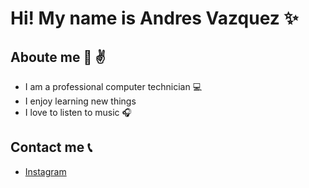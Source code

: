 #            Hi!  My name is Andres Vazquez :sparkles:  




##   Aboute me  :walking: :v:
* I am a professional computer technician   :computer:
* I enjoy learning new things
* I love to listen to music :headphones:




## Contact me :telephone_receiver: 

* [Instagram](http://instagram.com/190_andres?utm_source=qr)


